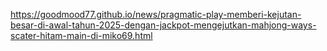 https://goodmood77.github.io/news/pragmatic-play-memberi-kejutan-besar-di-awal-tahun-2025-dengan-jackpot-mengejutkan-mahjong-ways-scater-hitam-main-di-miko69.html
